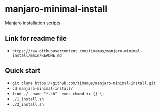 # manjaro-minimal-install
Manjaro installation scripts

## Link for readme file

- `https://raw.githubusercontent.com/timamus/manjaro-minimal-install/main/README.md`

## Quick start

- `git clone https://github.com/timamus/manjaro-minimal-install.git`
- `cd manjaro-minimal-install/`
- `find ./ -name "*.sh" -exec chmod +x {} \;`
- `./1_install.sh`
- `./2_install.sh`
